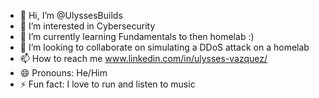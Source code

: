 - 👋 Hi, I’m @UlyssesBuilds
- 👀 I’m interested in Cybersecurity
- 🌱 I’m currently learning Fundamentals to then homelab :)
- 💞️ I’m looking to collaborate on simulating a DDoS attack on a homelab 
- 📫 How to reach me www.linkedin.com/in/ulysses-vazquez/
- 😄 Pronouns: He/Him
- ⚡ Fun fact: I love to run and listen to music

<!---
UlyssesBuilds/UlyssesBuilds is a ✨ special ✨ repository because its `README.md` (this file) appears on your GitHub profile.
You can click the Preview link to take a look at your changes.
--->
